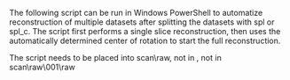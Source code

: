 The following script can be run in Windows PowerShell to automatize reconstruction of multiple datasets after splitting the datasets with spl or spl_c. The script first performs a single slice reconstruction, then uses the automatically determined center of rotation to start the full reconstruction.

The script needs to be placed into scan\raw, not in , not in scan\raw\001\raw
